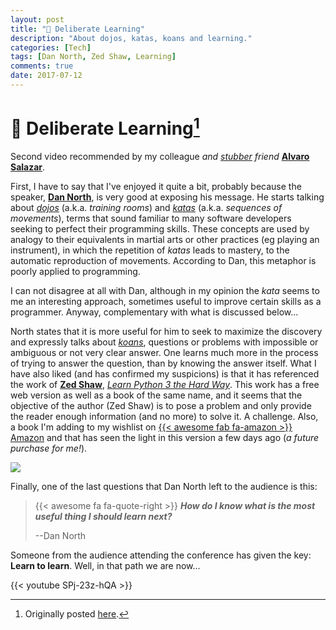 ```yaml
---
layout: post
title: "📝 Deliberate Learning"
description: "About dojos, katas, koans and learning."
categories: [Tech]
tags: [Dan North, Zed Shaw, Learning]
comments: true
date: 2017-07-12
---
```


# 📝 Deliberate Learning[^1]

Second video recommended by my colleague _and [stubber](https://www.stubhub.com/about-us/) friend_ [**Alvaro Salazar**](https://twitter.com/xala3pa).

First, I have to say that I've enjoyed it quite a bit, probably because the speaker, [**Dan North**](https://dannorth.net/about/), is very good at exposing his message. He starts talking about [_dojos_](https://es.wikipedia.org/wiki/D%C5%8Dj%C5%8D) (a.k.a. _training rooms_) and [_katas_](https://es.wikipedia.org/wiki/Kata) (a.k.a. _sequences of movements_), terms that sound familiar to many software developers seeking to perfect their programming skills. These concepts are used by analogy to their equivalents in martial arts or other practices (eg playing an instrument), in which the repetition of _katas_ leads to mastery, to the automatic reproduction of movements. According to Dan, this metaphor is poorly applied to programming.

I can not disagree at all with Dan, although in my opinion the _kata_ seems to me an interesting approach, sometimes useful to improve certain skills as a programmer. Anyway, complementary with what is discussed below...

North states that it is more useful for him to seek to maximize the discovery and expressly talks about [_koans_](https://es.wikipedia.org/wiki/K%C5%8Dan), questions or problems with impossible or ambiguous or not very clear answer. One learns much more in the process of trying to answer the question, than by knowing the answer itself. What I have also liked (and has confirmed my suspicions) is that it has referenced the work of [**Zed Shaw**](https://zedshaw.com/about/), [_Learn Python 3 the Hard Way_](https://learnpythonthehardway.org/). This work has a free web version as well as a book of the same name, and it seems that the objective of the author (Zed Shaw) is to pose a problem and only provide the reader enough information (and no more) to solve it. A challenge. Also, a book I'm adding to my wishlist on [{{< awesome fab fa-amazon >}} Amazon](http://www.amazon.es/registry/wishlist/2LHNCDY7WK8TK/ref=cm_sw_r_tw_ws_x_6kRzzbNJCSKRH) and that has seen the light in this version a few days ago (_a future purchase for me!_).

![](/images/learn-python-3-the-hard-way.jpg)

Finally, one of the last questions that Dan North left to the audience is this:

> {{< awesome fa fa-quote-right >}} _**How do I know what is the most useful thing I should learn next?**_
>
> --Dan North

Someone from the audience attending the conference has given the key: **Learn to learn**. Well, in that path we are now...

{{< youtube SPj-23z-hQA >}}

[^1]: Originally posted [here](https://estraviz.github.io/estraviz2017/profession%20and%20career/Deliberate-Learning/).
